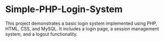 # Simple-PHP-Login-System
This project demonstrates a basic login system implemented using PHP, HTML, CSS, and MySQL. It includes a login page, a session management system, and a logout functionality.
